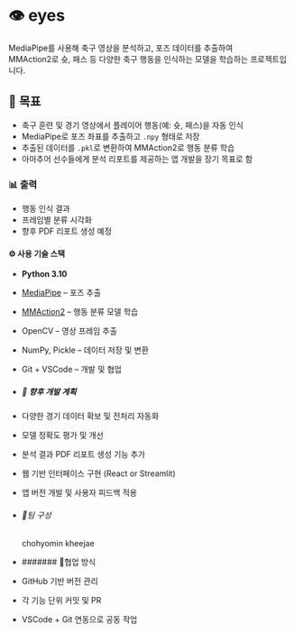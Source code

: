 # 👁️ eyes

MediaPipe를 사용해 축구 영상을 분석하고, 포즈 데이터를 추출하여  
MMAction2로 슛, 패스 등 다양한 축구 행동을 인식하는 모델을 학습하는 프로젝트입니다.

## 🎯 목표

- 축구 훈련 및 경기 영상에서 플레이어 행동(예: 슛, 패스)을 자동 인식
- MediaPipe로 포즈 좌표를 추출하고 `.npy` 형태로 저장
- 추출된 데이터를 `.pkl`로 변환하여 MMAction2로 행동 분류 학습
- 아마추어 선수들에게 분석 리포트를 제공하는 앱 개발을 장기 목표로 함

### 📊 출력
- 행동 인식 결과
- 프레임별 분류 시각화
- 향후 PDF 리포트 생성 예정

#### ⚙️ 사용 기술 스택

- **Python 3.10**
- [MediaPipe](https://github.com/google/mediapipe) – 포즈 추출
- [MMAction2](https://github.com/open-mmlab/mmaction2) – 행동 분류 모델 학습
- OpenCV – 영상 프레임 추출
- NumPy, Pickle – 데이터 저장 및 변환
- Git + VSCode – 개발 및 협업

- ##### 🚀 향후 개발 계획

- 다양한 경기 데이터 확보 및 전처리 자동화
- 모델 정확도 평가 및 개선
- 분석 결과 PDF 리포트 생성 기능 추가
- 웹 기반 인터페이스 구현 (React or Streamlit)
- 앱 버전 개발 및 사용자 피드백 적용

- ###### 👥팀 구성
  chohyomin
  kheejae 

 
 - ####### 🤝협업 방식

- GitHub 기반 버전 관리
- 각 기능 단위 커밋 및 PR
- VSCode + Git 연동으로 공동 작업
